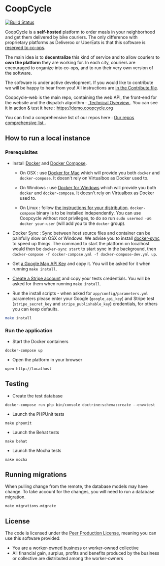 CoopCycle
=========

[![Build Status](https://travis-ci.org/coopcycle/coopcycle-web.svg?branch=master)](https://travis-ci.org/coopcycle/coopcycle-web)

CoopCycle is a **self-hosted** platform to order meals in your neighborhood and get them delivered by bike couriers. The only difference with proprietary platforms as Deliveroo or UberEats is that this software is [reserved to co-ops](#license).

The main idea is to **decentralize** this kind of service and to allow couriers to **own the platform** they are working for.
In each city, couriers are encouraged to organize into co-ops, and to run their very own version of the software.

The software is under active development. If you would like to contribute we will be happy to hear from you! All instructions are [in the Contribute file](CONTRIBUTING.md).

Coopcycle-web is the main repo, containing the web API, the front-end for the website and the dispatch algorithm : [ Technical Overview ](https://github.com/coopcycle/coopcycle-web/wiki/Technical-Overview). You can see it in action & test it here : https://demo.coopcycle.org

You can find a comprehensive list of our repos here : [ Our repos comprehensive list ](https://github.com/coopcycle/coopcycle-web/wiki/Our-repos-comprehensive-list).

How to run a local instance
--------------

### Prerequisites

* Install [Docker](https://www.docker.com/) and [Docker Compose](https://docs.docker.com/compose/install). 

    - On OSX : use [Docker for Mac](https://www.docker.com/docker-mac) which will provide you both `docker` and `docker-compose`. It doesn't rely on Virtualbox as Docker used to.
    
    - On Windows : use [Docker for Windows](https://www.docker.com/docker-windows) which will provide you both `docker` and `docker-compose`. It doesn't rely on Virtualbox as Docker used to.
    
    - On Linux : follow [the instructions for your distribution](https://docs.docker.com/engine/installation/). `docker-compose` binary is to be installed independently. You can use Coopcycle without root privileges, to do so run `sudo usermod -aG docker your-user` (will add you to the `docker` group).
    
* Docker Sync : Sync between host source files and container can be painfully slow on OSX or Windows. We advise you to install [docker-sync](http://docker-sync.io/) to speed up things. The command to start the platform on localhost would then be `docker-sync start` to start sync in the background, then ` docker-compose -f docker-compose.yml -f docker-compose-dev.yml up`.  

* Get [a Google Map API Key](https://developers.google.com/maps/documentation/javascript/get-api-key#key) and copy it. You will be asked for it when running `make install`.

* [Create a Stripe account](https://dashboard.stripe.com/register) and copy your tests credentials. You will be asked for them when running `make install`.

* Run the install scripts - when asked for `app/config/parameters.yml` parameters please enter your Google (`google_api_key`) and Stripe test (`stripe_secret_key` and `stripe_publishable_key`) credentials, for others you can keep defaults.
```sh
make install
```


### Run the application

* Start the Docker containers
```
docker-compose up
```

* Open the platform in your browser
```
open http://localhost
```

Testing
-------

* Create the test database

```
docker-compose run php bin/console doctrine:schema:create --env=test
```

* Launch the PHPUnit tests

```
make phpunit
```

* Launch the Behat tests

```
make behat
```

* Launch the Mocha tests

```
make mocha
```

Running migrations
-------

When pulling change from the remote, the database models may have change. To take account for the changes, you will need to run a database migration.

```
make migrations-migrate
```
 

License
-------

The code is licensed under the [Peer Production License](https://wiki.p2pfoundation.net/Peer_Production_License), meaning you can use this software provided:

* You are a worker-owned business or worker-owned collective
* All financial gain, surplus, profits and benefits produced by the business or collective are distributed among the worker-owners
